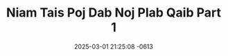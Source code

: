 ---
layout: movie-video-data
date: 2025-03-01 21:25:08 -0613
categories: movie

# Site Attributes
title: "Niam Tais Poj Dab Noj Plab Qaib Part 1"
permalink: "/movie/Niam_Tais_Poj_Dab_Noj_Plab_Qaib_Part_1"

# Movie Attributes
synopsis: "Niam tais poj dab noj plab qaib no yog ib zag dab neeg qub thaum ub. Vim niam tais mus nyob deb lawm ces thiaj komme nyuam mus hu tuaj pab tu tus ntxhais tau me nyuam tshiab thiab tuaj noj plab qaib hnyuv qaib no, tiam sis ob viv ncaus niam laus niam hluas cia li mus hu tau niam tais poj dab tuaj tom law tsev neeg lawm"
producer: ""
director: ""
writer: ""
video_link: "https://youtu.be/OEEYsjW1XAo?si=Gd8xnWidtZFKvgFp"
genre: "Folklore Horror"
year: ""
release_type: "VHS"
storage: "Private"
thumbnail: "/assets/images/movie_thumbnails/Niam Tais Poj Dab Noj Plab Qaib Part 1.jpeg"
publishing_company: "Nuj Sisloob Entertainment, HmongThai Sound"

# Sequels + Parts
base_movie: "Niam Tais Poj Dab Noj Plab Qaib Part 1"
total_parts: 2
sequel: "Niam Tais Poj Dab Noj Plab Qaib Part 2"

# Movie Cast
cast:
#VALUE!
---